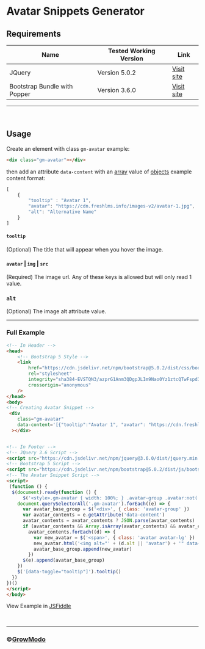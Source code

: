 # Avatar Snippets Generator

## Requirements

| Name              | Tested Working Version | Link                                                                             |
| ------------------------ | ---------------------- | -------------------------------------------------------------------------------- |
| JQuery              | Version 5.0.2          | [Visit site](https://jquery.com/)                                    |
| Bootstrap Bundle with Popper   | Version 3.6.0        | [Visit site](https://getbootstrap.com)   |

---

<br/>

## Usage
Create an element with class `gm-avatar` example:
```html
<div class="gm-avatar"></div>
```

then add an attribute `data-content` with an [array](https://developer.mozilla.org/en-US/docs/Web/JavaScript/Reference/Global_Objects/Array) value of [objects](https://developer.mozilla.org/en-US/docs/Web/JavaScript/Reference/Global_Objects/Object) example content format:
```js
[
    {
        "tooltip" : "Avatar 1",
        "avatar": "https://cdn.freshlms.info/images-v2/avatar-1.jpg",
        "alt": "Alternative Name"
    }
]
```

#### `tooltip`
(Optional) The title that will appear when you hover the image.

#### `avatar` | `img` | `src`
(Required) The image url. Any of these keys is allowed but will only read 1 value.

### `alt`
(Optional) The image alt attribute value.

<hr/>

### Full Example
```html
<!-- In Header -->
<head>
    <!-- Bootstrap 5 Style -->
    <link
        href="https://cdn.jsdelivr.net/npm/bootstrap@5.0.2/dist/css/bootstrap.min.css"
        rel="stylesheet"
        integrity="sha384-EVSTQN3/azprG1Anm3QDgpJLIm9Nao0Yz1ztcQTwFspd3yD65VohhpuuCOmLASjC"
        crossorigin="anonymous"
    />
</head>
<body>
<!-- Creating Avatar Snippet -->
 <div
    class="gm-avatar"
    data-content='[{"tooltip":"Avatar 1", "avatar": "https://cdn.freshlms.info/images-v2/avatar-1.jpg"},{"tooltip": "Avatar 2", "avatar": "https://cdn.freshlms.info/images-v2/avatar-2.jpg"},{"tooltip":"Avatar 3", "avatar": "https://cdn.freshlms.info/images-v2/avatar-3.jpg"},{"tooltip":"Avatar 4", "avatar": "https://cdn.freshlms.info/images-v2/avatar-4.jpg"},{"tooltip":"Avatar 5", "avatar": "https://cdn.freshlms.info/images-v2/avatar-2.jpg"}]'
  ></div>


<!-- In Footer -->
<!-- JQuery 3.6 Script -->
<script src="https://cdn.jsdelivr.net/npm/jquery@3.6.0/dist/jquery.min.js"></script>
<!-- Bootstrap 5 Script -->
<script src="https://cdn.jsdelivr.net/npm/bootstrap@5.0.2/dist/js/bootstrap.bundle.min.js" integrity="sha384-MrcW6ZMFYlzcLA8Nl+NtUVF0sA7MsXsP1UyJoMp4YLEuNSfAP+JcXn/tWtIaxVXM" crossorigin="anonymous"></script>
<!-- The Avatar Snippet Script -->
<script>
 (function () {
  $(document).ready(function () {
      $('<style>.gm-avatar { width: 100%; } .avatar-group .avatar:not(:first-child) { margin-left: -1.2rem; } .avatar-lg { width: 3.5rem; height: 3.5rem; } .avatar { position: relative; display: inline-block; width: 3rem; height: 3rem; } .avatar img { width: 100%; height: 100%; -o-object-fit: cover; object-fit: cover; } .avatar-group img { border: 3px solid #fff; } .avatar-group .avatar:hover { z-index: 2; }</style>').appendTo($('head'))
    document.querySelectorAll('.gm-avatar').forEach((e) => {
      var avatar_base_group = $('<div>', { class: 'avatar-group' })
      var avatar_contents = e.getAttribute('data-content')
      avatar_contents = avatar_contents ? JSON.parse(avatar_contents) : []
      if (avatar_contents && Array.isArray(avatar_contents) && avatar_contents.length)
        avatar_contents.forEach((d) => {
          var new_avatar = $('<span>', { class: 'avatar avatar-lg' })
          new_avatar.html('<img alt="' + (d.alt || 'avatar') + '" data-toggle="tooltip" title="' + d.tooltip + '" class="rounded-circle" src="' + (d.avatar || d.img || d.src) + '" />')
          avatar_base_group.append(new_avatar)
        })
      $(e).append(avatar_base_group)
    })
    $('[data-toggle="tooltip"]').tooltip()
  })
})()
</script>
</body>

```

View Example in [JSFiddle](https://jsfiddle.net/simplemnm/mhducezt/23/)

<br/>

<hr/>

### ©[GrowModo](https://growmodo.com)
